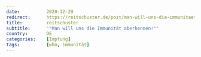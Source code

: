 ```yaml
---
date:          2020-12-29
redirect:      https://reitschuster.de/post/man-will-uns-die-immunitaet-aberkennen/
title:         reitschuster
subtitle:      '"Man will uns die Immunität aberkennen!"'
country:       DE
categories:    [Impfung]
tags:          [who, immunität]
---
```

